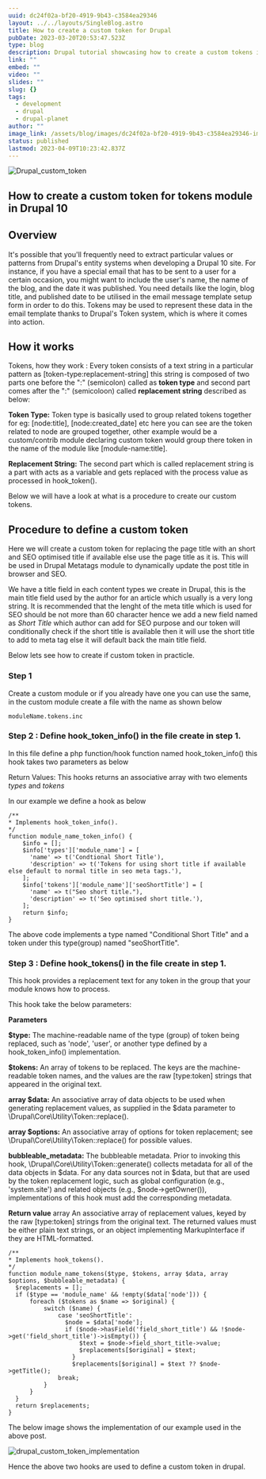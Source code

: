 ```yaml
---
uuid: dc24f02a-bf20-4919-9b43-c3584ea29346
layout: ../../layouts/SingleBlog.astro
title: How to create a custom token for Drupal
pubDate: 2023-03-20T20:53:47.523Z
type: blog
description: Drupal tutorial showcasing how to create a custom tokens in drupal.
link: ""
embed: ""
video: ""
slides: ""
slug: {}
tags:
  - development
  - drupal
  - drupal-planet
author: ""
image_link: /assets/blog/images/dc24f02a-bf20-4919-9b43-c3584ea29346-img-1.png
status: published
lastmod: 2023-04-09T10:23:42.837Z
---
```


<Image src="/assets/blog/images/dc24f02a-bf20-4919-9b43-c3584ea29346-img-1.png" aspectRatio="0.5" alt="Drupal_custom_token">



## How to create a custom token for tokens module in Drupal 10

## Overview

It's possible that you'll frequently need to extract particular values or patterns from Drupal's entity systems when developing a Drupal 10 site. For instance, if you have a special email that has to be sent to a user for a certain occasion, you might want to include the user's name, the name of the blog, and the date it was published. You need details like the login, blog title, and published date to be utilised in the email message template setup form in order to do this. Tokens may be used to represent these data in the email template thanks to Drupal's Token system, which is where it comes into action.

## How it works

Tokens, how they work :
Every token consists of a text string in a particular pattern as [token-type:replacement-string] this string is composed of two parts one before the ":" (semicolon) called as **token type** and second part comes after the ":" (semicoloon) called **replacement string** described as below:

**Token Type:** Token type is basically used to group related tokens together for eg: [node:title], [node:created_date] etc here you can see are the token related to node are grouped together, other example would be a custom/contrib module declaring custom token would group there token in the name of the module like [module-name:title].

**Replacement String:** The second part which is called replacement string is a part with acts as a variable and gets replaced with the process value as processed in hook_token(). 

Below we will have a look at what is a procedure to create our custom tokens.

## Procedure to define a custom token
Here we will create a custom token for replacing the page title with an short and SEO optimised title if available else use the page title as it is. This will be used in Drupal Metatags module to dynamically update the post title in browser and SEO.

We have a title field in each content types we create in Drupal, this is the main title field used by the author for an article which usually is a very long string. It is recommended that the lenght of the meta title which is used for SEO should be not more than 60 character hence we add a new field named as *Short Title* which author can add for SEO purpose and our token will conditionally check if the short title is available then it will use the short title to add to meta tag else it will default back the main title field.

Below lets see how to create if custom token in practicle.

### Step 1

Create a custom module or if you already have one you can use the same, in the custom module create a file with the name as shown below

`moduleName.tokens.inc`


### Step 2 : Define hook_token_info() in the file create in step 1.
In this file define a php function/hook function named hook_token_info() this hook takes two parameters as  below 

Return Values: This hooks returns an associative array with two elements *types* and *tokens* 

In our example we define a hook as below

```
/**
* Implements hook_token_info().
*/
function module_name_token_info() {
    $info = [];
    $info['types']['module_name'] = [
      'name' => t('Condtional Short Title'),
      'description' => t('Tokens for using short title if available else default to normal title in seo meta tags.'),
    ];
    $info['tokens']['module_name']['seoShortTitle'] = [
      'name' => t("Seo short title."),
      'description' => t('Seo optimised short title.'),
    ];
    return $info;
}
```
The above code implements a type named "Conditional Short Title" and a token under this type(group) named "seoShortTitle".
### Step 3 : Define hook_tokens() in the file create in step 1.
This hook provides a replacement text for any token in the group that your module knows how to process.

This hook take the below parameters:

**Parameters**

**$type:** The machine-readable name of the type (group) of token being replaced, such as 'node', 'user', or another type defined by a hook_token_info() implementation.

**$tokens:** An array of tokens to be replaced. The keys are the machine-readable token names, and the values are the raw [type:token] strings that appeared in the original text.

**array $data:** An associative array of data objects to be used when generating replacement values, as supplied in the $data parameter to \Drupal\Core\Utility\Token::replace().

**array $options:** An associative array of options for token replacement; see \Drupal\Core\Utility\Token::replace() for possible values.

**bubbleable_metadata:** The bubbleable metadata. Prior to invoking this hook, \Drupal\Core\Utility\Token::generate() collects metadata for all of the data objects in $data. For any data sources not in $data, but that are used by the token replacement logic, such as global configuration (e.g., 'system.site') and related objects (e.g., $node->getOwner()), implementations of this hook must add the corresponding metadata. 


**Return value**
array An associative array of replacement values, keyed by the raw [type:token] strings from the original text. The returned values must be either plain text strings, or an object implementing MarkupInterface if they are HTML-formatted.

  ```
  /**
  * Implements hook_tokens().
  */
  function module_name_tokens($type, $tokens, array $data, array $options, $bubbleable_metadata) {
    $replacements = [];
    if ($type == 'module_name' && !empty($data['node'])) {
        foreach ($tokens as $name => $original) {
            switch ($name) {
                case 'seoShortTitle':
                  $node = $data['node'];
                  if ($node->hasField('field_short_title') && !$node->get('field_short_title')->isEmpty()) {
                      $text = $node->field_short_title->value;
                      $replacements[$original] = $text;
                    }
                    $replacements[$original] = $text ?? $node->getTitle();
                break;
            }
        }
    }
    return $replacements;
  }
  ```
The below image shows the implementation of our example used in the above post.

<Image src="/assets/blog/images/dc24f02a-bf20-4919-9b43-c3584ea29346-img-2.png" aspectRatio="0.5" alt="drupal_custom_token_implementation">

Hence the above two hooks are used to define a custom token in drupal.
